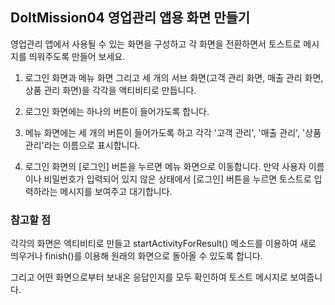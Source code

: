 ## DoItMission04 영업관리 앱용 화면 만들기

영업관리 앱에서 사용될 수 있는 화면을 구성하고 각 화면을 전환하면서 토스트로 메시지를 띄워주도록 만들어 보세요.

1. 로그인 화면과 메뉴 화면 그리고 세 개의 서브 화면(고객 관리 화면, 매출 관리 화면, 상품 관리 화면)을 각각을 액티비티로 만듭니다.

2. 로그인 화면에는 하나의 버튼이 들어가도록 합니다.

3. 메뉴 화면에는 세 개의 버튼이 들어가도록 하고 각각 '고객 관리', '매출 관리', '상품 관리'라는 이름으로 표시합니다.

4. 로그인 화면의 [로그인] 버튼을 누르면 메뉴 화면으로 이동합니다. 만약 사용자 이름이나 비밀번호가 입력되어 있지 않은 상태에서
[로그인] 버튼을 누르면 토스트로 입력하라는 메시지를 보여주고 대기합니다.

### 참고할 점
각각의 화면은 엑티비티로 만들고 startActivityForResult() 메소드를 이용하여 새로 띄우거나
finish()를 이용해 원래의 화면으로 돌아올 수 있도록 합니다.

그리고 어떤 화면으로부터 보내온 응답인지를 모두 확인하여 토스트 메시지로 보여줍니다.
